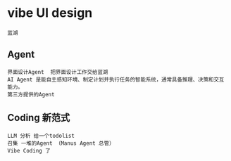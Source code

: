 # vibe UI design
    蓝湖

## Agent
    界面设计Agent  把界面设计工作交给蓝湖
    AI Agent 是能自主感知环境、制定计划并执行任务的智能系统，通常具备推理、决策和交互能力。
    第三方提供的Agent

## Coding 新范式
    LLM 分析 给一个todolist
    召集 一堆的Agent （Manus Agent 总管）
    Vibe Coding 了
    